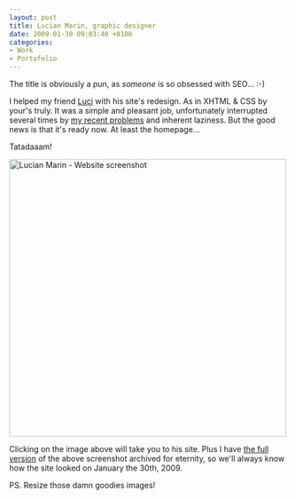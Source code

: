 ```yaml
---
layout: post
title: Lucian Marin, graphic designer
date: 2009-01-30 09:03:40 +0100
categories:
- Work
- Portofolio
---
```

The title is obviously a pun, as <em>someone</em> is so obsessed with SEO... :-)

I helped my friend <a href="http://www.lucianmarin.ro">Luci</a> with his site's redesign. As in XHTML & CSS by your's truly. It was a simple and pleasant job, unfortunately interrupted several times by <a href="http://www.rusiczki.net/blog/archives/2009/01/26/a_bitter_update">my recent problems</a> and inherent laziness. But the good news is that it's ready now. At least the homepage...

Tatadaaam!

<a href="http://www.lucianmarin.ro"><img alt="Lucian Marin - Website screenshot" src="http://www.rusiczki.net/blog/blogpics/lucian-marin-website-screenshot-thumbnail.png" width="500" height="500"/></a>

Clicking on the image above will take you to his site. Plus I have <a href="http://www.rusiczki.net/blog/blogpics/lucian-marin-website-screenshot.png">the full version</a> of the above screenshot archived for eternity, so we'll always know how the site looked on January the 30th, 2009.

PS. Resize those damn goodies images!
